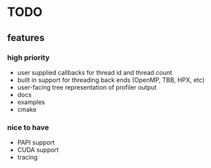 # TODO

## features

### high priority

* user supplied callbacks for thread id and thread count
* built in support for threading back ends (OpenMP, TBB, HPX, etc)
* user-facing tree representation of profiler output
* docs
* examples
* cmake

### nice to have

* PAPI support
* CUDA support
* tracing
